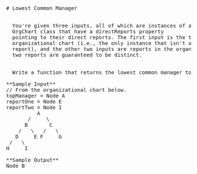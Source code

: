 <pre>
# Lowest Common Manager


  You're given three inputs, all of which are instances of an
  OrgChart class that have a directReports property
  pointing to their direct reports. The first input is the top manager in an
  organizational chart (i.e., the only instance that isn't anybody else's direct
  report), and the other two inputs are reports in the organizational chart. The
  two reports are guaranteed to be distinct.


  Write a function that returns the lowest common manager to the two reports.

**Sample Input**
// From the organizational chart below.
topManager = Node A
reportOne = Node E
reportTwo = Node I
          A
       /     \
      B       C
    /   \   /   \
   D     E F     G
 /   \
H     I

**Sample Output**
Node B

</pre>